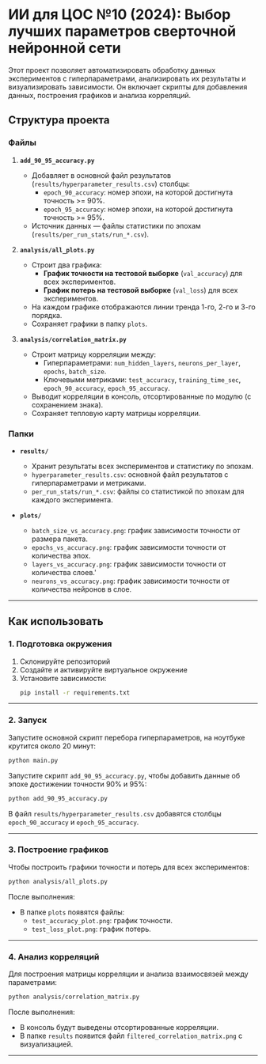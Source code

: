 # ИИ для ЦОС №10 (2024): Выбор лучших параметров сверточной нейронной сети

Этот проект позволяет автоматизировать обработку данных экспериментов с гиперпараметрами, анализировать их результаты и визуализировать зависимости. Он включает скрипты для добавления данных, построения графиков и анализа корреляций.

## Структура проекта

### Файлы

1. **`add_90_95_accuracy.py`**
   - Добавляет в основной файл результатов (`results/hyperparameter_results.csv`) столбцы:
     - `epoch_90_accuracy`: номер эпохи, на которой достигнута точность >= 90%.
     - `epoch_95_accuracy`: номер эпохи, на которой достигнута точность >= 95%.
   - Источник данных — файлы статистики по эпохам (`results/per_run_stats/run_*.csv`).

2. **`analysis/all_plots.py`**
   - Строит два графика:
     - **График точности на тестовой выборке** (`val_accuracy`) для всех экспериментов.
     - **График потерь на тестовой выборке** (`val_loss`) для всех экспериментов.
   - На каждом графике отображаются линии тренда 1-го, 2-го и 3-го порядка.
   - Сохраняет графики в папку `plots`.

3. **`analysis/correlation_matrix.py`**
   - Строит матрицу корреляции между:
     - Гиперпараметрами: `num_hidden_layers`, `neurons_per_layer`, `epochs`, `batch_size`.
     - Ключевыми метриками: `test_accuracy`, `training_time_sec`, `epoch_90_accuracy`, `epoch_95_accuracy`.
   - Выводит корреляции в консоль, отсортированные по модулю (с сохранением знака).
   - Сохраняет тепловую карту матрицы корреляции.

### Папки
- **`results/`**
  - Хранит результаты всех экспериментов и статистику по эпохам.
  - `hyperparameter_results.csv`: основной файл результатов с гиперпараметрами и метриками.
  - `per_run_stats/run_*.csv`: файлы со статистикой по эпохам для каждого эксперимента.

- **`plots/`**
  - `batch_size_vs_accuracy.png`: график зависимости точности от размера пакета.
  - `epochs_vs_accuracy.png`: график зависимости точности от количества эпох.
  - `layers_vs_accuracy.png`: график зависимости точности от количества слоев.'
  - `neurons_vs_accuracy.png`: график зависимости точности от количества нейронов в слое.

---

## Как использовать

### 1. Подготовка окружения

1. Склонируйте репозиторий
2. Создайте и активируйте виртуальное окружение
3. Установите зависимости:
   ```bash
   pip install -r requirements.txt
   ```

---

### 2. Запуск
Запустите основной скрипт перебора гиперпараметров, на ноутбуке крутится около 20 минут:
```bash
python main.py
```


Запустите скрипт `add_90_95_accuracy.py`, чтобы добавить данные об эпохе достижении точности 90% и 95%:
```bash
python add_90_95_accuracy.py
```
В файл `results/hyperparameter_results.csv` добавятся столбцы `epoch_90_accuracy` и `epoch_95_accuracy`.

---

### 3. Построение графиков

Чтобы построить графики точности и потерь для всех экспериментов:
```bash
python analysis/all_plots.py
```

После выполнения:
- В папке `plots` появятся файлы:
  - `test_accuracy_plot.png`: график точности.
  - `test_loss_plot.png`: график потерь.

---

### 4. Анализ корреляций

Для построения матрицы корреляции и анализа взаимосвязей между параметрами:
```bash
python analysis/correlation_matrix.py
```

После выполнения:
- В консоль будут выведены отсортированные корреляции.
- В папке `results` появится файл `filtered_correlation_matrix.png` с визуализацией.

---
